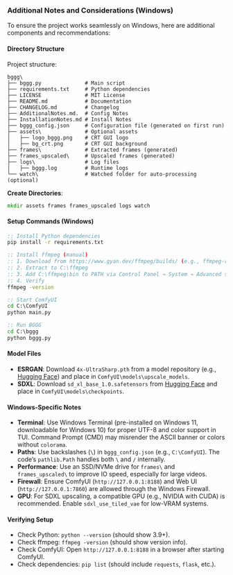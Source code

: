 ### Additional Notes and Considerations (Windows)

To ensure the project works seamlessly on Windows, here are additional components and recommendations:

#### Directory Structure
Project structure:
```
bggg\
├── bggg.py              # Main script
├── requirements.txt     # Python dependencies
├── LICENSE              # MIT License
├── README.md            # Documentation
├── CHANGELOG.md         # Changelog
├── AdditionalNotes.md.  # Config Notes
├── InstallationNotes.md # Install Notes
├── bggg_config.json     # Configuration file (generated on first run)
├── assets\              # Optional assets
│   ├── logo_bggg.png    # CRT GUI logo
│   ├── bg_crt.png       # CRT GUI background
├── frames\              # Extracted frames (generated)
├── frames_upscaled\     # Upscaled frames (generated)
├── logs\                # Log files
│   ├── bggg.log         # Runtime logs
└── watch\               # Watched folder for auto-processing (optional)
```

**Create Directories**:
```cmd
mkdir assets frames frames_upscaled logs watch
```

#### Setup Commands (Windows)
```cmd
:: Install Python dependencies
pip install -r requirements.txt

:: Install ffmpeg (manual)
:: 1. Download from https://www.gyan.dev/ffmpeg/builds/ (e.g., ffmpeg-release-essentials.zip)
:: 2. Extract to C:\ffmpeg
:: 3. Add C:\ffmpeg\bin to PATH via Control Panel → System → Advanced system settings → Environment Variables
:: 4. Verify
ffmpeg -version

:: Start ComfyUI
cd C:\ComfyUI
python main.py

:: Run BGGG
cd C:\bggg
python bggg.py
```

#### Model Files
- **ESRGAN**: Download `4x-UltraSharp.pth` from a model repository (e.g., [Hugging Face](https://huggingface.co)) and place in `ComfyUI\models\upscale_models`.
- **SDXL**: Download `sd_xl_base_1.0.safetensors` from [Hugging Face](https://huggingface.co/stabilityai/stable-diffusion-xl-base-1.0) and place in `ComfyUI\models\checkpoints`.

#### Windows-Specific Notes
- **Terminal**: Use Windows Terminal (pre-installed on Windows 11, downloadable for Windows 10) for proper UTF-8 and color support in TUI. Command Prompt (CMD) may misrender the ASCII banner or colors without `colorama`.
- **Paths**: Use backslashes (`\`) in `bggg_config.json` (e.g., `C:\ComfyUI`). The code’s `pathlib.Path` handles both `\` and `/` internally.
- **Performance**: Use an SSD/NVMe drive for `frames\` and `frames_upscaled\` to improve IO speed, especially for large videos.
- **Firewall**: Ensure ComfyUI (`http://127.0.0.1:8188`) and Web UI (`http://127.0.0.1:7860`) are allowed through the Windows Firewall.
- **GPU**: For SDXL upscaling, a compatible GPU (e.g., NVIDIA with CUDA) is recommended. Enable `sdxl_use_tiled_vae` for low-VRAM systems.

#### Verifying Setup
- Check Python: `python --version` (should show 3.9+).
- Check ffmpeg: `ffmpeg -version` (should show version info).
- Check ComfyUI: Open `http://127.0.0.1:8188` in a browser after starting ComfyUI.
- Check dependencies: `pip list` (should include `requests`, `flask`, etc.).
